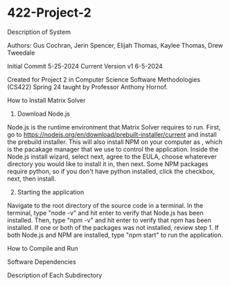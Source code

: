 # 422-Project-2

Description of System



Authors: Gus Cochran, Jerin Spencer, Elijah Thomas, Kaylee Thomas, Drew Tweedale

Initial Commit 5-25-2024
Current Version v1 6-5-2024

Created for Project 2 in Computer Science Software Methodologies (CS422) Spring 24 taught by Professor Anthony Hornof.


How to Install Matrix Solver

1. Download Node.js

Node.js is the runtime environment that Matrix Solver requires to run. First, go to https://nodejs.org/en/download/prebuilt-installer/current and install the prebuild installer.
This will also install NPM on your computer as , which is the pacakage manager that we use to control the application. Inside the Node.js install wizard, select next, agree to the EULA,
choose whaterever directory you would like to install it in, then next. Some NPM packages require python, so if you don't have python installed, click the checkbox, next, then install.

2. Starting the application

Navigate to the root directory of the source code in a terminal. In the terminal, type "node -v" and hit enter to verify that Node.js has been installed. Then, type "npm -v" and hit enter to verify that npm has been installed. If one or both of the packages was not installed, review step 1. If both Node.js and NPM are installed, type "npm start" to run the application.



How to Compile and Run




Software Dependencies



Description of Each Subdirectory



